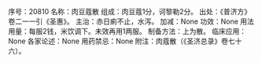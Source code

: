 序号：20810
名称：肉豆蔻散
组成：肉豆蔻1分，诃黎勒2分。
出处：《普济方》卷二一一引《圣惠》。
主治：赤日痢不止，水泻。
加减：None
功效：None
用法用量：每服2钱，米饮调下。未效再用1两服。
制备方法：上为散。
临床应用：None
各家论述：None
用药禁忌：None
附注：肉蔻散（《圣济总录》卷七十六）。
